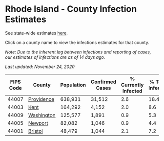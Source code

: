 # Rhode Island - County Infection Estimates

See state-wide estimates [here](/infections/us-ri).

Click on a county name to view the infections estimates for that county.

*Note: Due to the inherent lag between infections and reporting of cases, our estimates of infections are as of 14 days ago.*

*Last updated: November 24, 2020*

|   FIPS Code |                   County |   Population |   Confirmed Cases |   % Currently Infected |   % Total Infected |
|-------------|--------------------------|--------------|-------------------|------------------------|--------------------|
|       44007 | [Providence](providence) |      638,931 |            31,512 |                    2.6 |               18.4 |
|       44003 |             [Kent](kent) |      164,292 |             4,152 |                    2.0 |                8.6 |
|       44009 | [Washington](washington) |      125,577 |             1,891 |                    0.9 |                5.3 |
|       44005 |       [Newport](newport) |       82,082 |             1,046 |                    0.9 |                4.4 |
|       44001 |       [Bristol](bristol) |       48,479 |             1,044 |                    2.1 |                7.2 |
